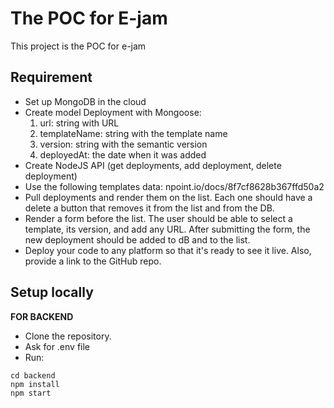 # The POC for E-jam

This project is the POC for e-jam

## Requirement

- Set up MongoDB in the cloud
- Create model Deployment with Mongoose:
    1. url: string with URL
    2. templateName: string with the template name
    3. version: string with the semantic version
    4. deployedAt: the date when it was added
- Create NodeJS API (get deployments, add deployment, delete deployment)
- Use the following templates data: npoint.io/docs/8f7cf8628b367ffd50a2
- Pull deployments and render them on the list. Each one should have a delete
a button that removes it from the list and from the DB.
- Render a form before the list. The user should be able to select a template, its
version, and add any URL. After submitting the form, the new deployment should
be added to dB and to the list.
- Deploy your code to any platform so that it's ready to see it live. Also, provide a
link to the GitHub repo.


## Setup locally

**FOR BACKEND**

- Clone the repository.
- Ask for .env file
- Run:

```
cd backend
npm install
npm start
```
